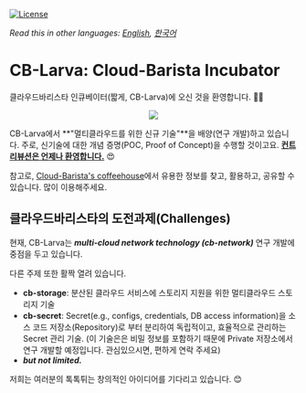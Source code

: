 [![License](https://img.shields.io/badge/License-Apache%202.0-blue.svg)](https://opensource.org/licenses/Apache-2.0)

*Read this in other languages: [English](https://github.com/cloud-barista/cb-larva/blob/master/README.md), [한국어](https://github.com/cloud-barista/cb-larva/blob/master/README.KR.md)*

# CB-Larva: Cloud-Barista Incubator
클라우드바리스타 인큐베이터(짧게, CB-Larva)에 오신 것을 환영합니다. :baby::laughing: 

<p align="center">
  <img src="https://user-images.githubusercontent.com/7975459/93279916-69b0b480-f803-11ea-9c4f-e6b778d21819.png">
</p>

CB-Larva에서 **"멀티클라우드를 위한 신규 기술"**을 배양(연구 개발)하고 있습니다. 주로, 신기술에 대한 개념 증명(POC, Proof of Concept)을 수행할 것이고요. <ins>**컨트리뷰션은 언제나 환영합니다.**</ins> :heart_eyes:

참고로, [Cloud-Barista's coffeehouse](https://github.com/cloud-barista/cb-coffeehouse)에서 유용한 정보를 찾고, 활용하고, 공유할 수 있습니다. 많이 이용해주세요.


## 클라우드바리스타의 도전과제(Challenges)
현재, CB-Larva는 ***multi-cloud network technology (cb-network)*** 연구 개발에 중점을 두고 있습니다.

다른 주제 또한 활짝 열려 있습니다.
- **cb-storage**: 분산된 클라우드 서비스에 스토리지 지원을 위한 멀티클라우드 스토리지 기술
- **cb-secret**: Secret(e.g., configs, credentials, DB access information)을 소스 코드 저장소(Repository)로 부터 분리하여 독립적이고, 효율적으로 관리하는 Secret 관리 기술. (이 기술은은 비밀 정보를 포함하기 때문에 Private 저장소에서 연구 개발할 예정입니다. 관심있으시면, 편하게 연락 주세요)
- ***but not limited.***

저희는 여러분의 톡톡튀는 창의적인 아이디어를 기다리고 있습니다. :blush:
